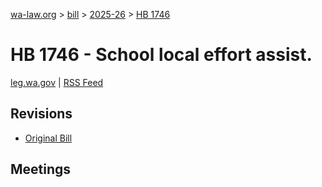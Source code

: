 [wa-law.org](/) > [bill](/bill/) > [2025-26](/bill/2025-26/) > [HB 1746](/bill/2025-26/hb/1746/)

# HB 1746 - School local effort assist.
[leg.wa.gov](https://app.leg.wa.gov/billsummary?BillNumber=1746&Year=2025&Initiative=false) | [RSS Feed](./rss.xml)

## Revisions
* [Original Bill](1/)

## Meetings
